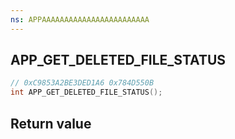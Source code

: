 ```yaml
---
ns: APPAAAAAAAAAAAAAAAAAAAAAAAA
---
```

## APP_GET_DELETED_FILE_STATUS

```c
// 0xC9853A2BE3DED1A6 0x784D550B
int APP_GET_DELETED_FILE_STATUS();
```


## Return value
